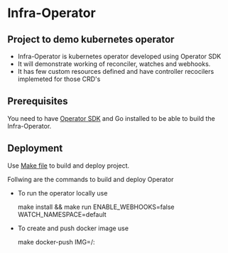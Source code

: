 # Infra-Operator

## Project to demo kubernetes operator

- Infra-Operator is kubernetes operator developed using Operator SDK
- It will demonstrate working of reconciler, watches and webhooks.
- It has few custom resources defined and have controller recocilers implemeted for those CRD's 

## Prerequisites
You need to have [Operator SDK](https://sdk.operatorframework.io/docs/installation/install-operator-sdk/) and Go installed to be able to build the Infra-Operator. 

## Deployment
Use [Make file](Makefile) to build and deploy project.

Follwing are the commands to build and deploy Operator 
    
 - To run the operator locally use
   
    make install && make run ENABLE_WEBHOOKS=false WATCH_NAMESPACE=default 

 - To create and push docker image use
    
    make docker-push  IMG=<Your Repository>/<Image Name>:<Tag>


